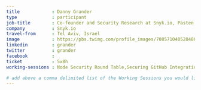 ```yaml
---
title            : Danny Grander
type             : participant
job-title        : Co-founder and Security Research at Snyk.io, Pasten CTF team
company          : Snyk.io
travel-from      : Tel Aviv, Israel
image            : https://pbs.twimg.com/profile_images/708571040528486400/fR_OdsPi.jpg
linkedin         : grander
twitter          : grander
facebook         :
ticket           : 5x8h
working-sessions : Node Security Round Table,Securing GitHub Integrations,Integrating Security Tools in the SDL,Securing the CI Pipeline,Threat and Vulnerability Management,GraphQL Security Review,Machine Learning and Security,Maturity Models tool, Data behind Owasp Top 10 2017, Dependency Check, GitHub Organization Reboot, Implications of Owasp Top 10 2017, Agile Practices for Security Teams, Threat and Vulnerability Management, Machine Learning and Security, OWASP Bug Bounty, Internal Bug Bounties Programmes, Bug Bounty Playbook, CTFs, Securing the CI Pipeline

# add above a comma delimited list of the Working Sessions you would like to attend (use the session's title)
---
```


<!-- put more details about participant here -->
